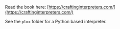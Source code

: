 Read the book here: [https://craftinginterpreters.com/](https://craftinginterpreters.com/)

See the `plox` folder for a Python based interpreter.
